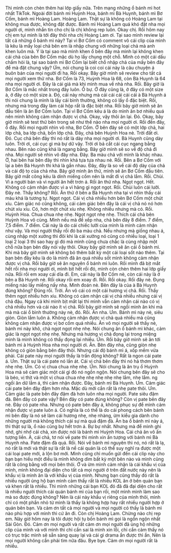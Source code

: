 Thì mình còn chèn thêm hai lớp giấy nữa. Trên mạng những ổ bánh mì hot nhất TikTok. Ngoài đời bánh mì Huỳnh Hoa, bánh mì Bà Huynh, bánh mì Bơ Cốm, bánh mì Hoàng Lam. Hoàng Lam. Thật sự là không có Hoàng Lam tại không mua được, không đặt được. Bánh mì Hoàng Lam quá khó đặt nha mọi người ơi, mình nhắn tin cho chị là chị không rep luôn. Okay chị. Rồi hôm nay chị em tụi mình là tới đây thôi nha chị Hoàng Lam ơi. Tại sao mình review lại tất cả những ổ bánh mì này? Tại vì Bơ Cốm có comment vô cái clip của mình là kêu là mấy loại chả bên em là nhập chung với những loại chả mà anh khen luôn mà. Ý là tại sao mà mình khen ổ bên đây mà mình lại không khen cái chả của bên Bơ Cốm mặc dù họ lấy chung một chỗ. Mình có một cái dấu chấm hỏi là, tại sao bánh mì Bơ Cốm lại biết chỗ nhập chả của mấy bên đây để mà đặt chung vậy? Ứm, nói chung là coi coi cái này là câu chuyện á buôn bán của mọi người đi ha. Rồi okay. Bây giờ mình sẽ review cho tất cả mọi người xem thử nha. Bơ Cốm là 73, Huỳnh Hoa là 68, còn Bà Huynh là 64 nha mọi người ơi. Đây là cái giá mà khi mình mua về nhà nha. Rồi. Bây giờ là Bơ Cốm là mắc nhất trong đây luôn. Ổ bự. Ở đây cũng là, ở đây có một size à, ở đây có một size à. Đó, cái này nhưng mà cái cái cái cái cái à Bà Huynh á thì nói chung là mình là lấy cái bình thường, không có lấy ổ đặc biệt. Rồi, nhưng mà trong đây làm cái hộp rất là đặc biệt nha. Rồi bây giờ mình sẽ ăn đầu tiên là ăn Bơ Cốm luôn. Tại vì Bơ Cốm kêu á là do mình ăn bơ nhiều quá nên mình không cảm nhận được vị chả. Okay, vậy thôi ăn lại. Đó. Okay, bây giờ mình sẽ test thử bên trong sẽ như thế nào nha mọi người ơi. Rồi đến đây, ổ đây. Rồi mọi người nhìn vô nha, Bơ Cốm. Ở bên đây sẽ có một lớp chả, hai lớp chả, ba lớp chả, bốn lớp chả. Đây, chả bên Huỳnh Hoa nè. Trời đất ơi. Đó. Cục chả bên đây thì nó rất là dày nha mọi người ơi. Bà Huynh cũng dày luôn. Trời ơi, cái cục gì mà bự dữ vậy. Trời ơi bả cắt cái cục ngang bằng nhau. Bên nào cũng khá là ngang bằng. Bây giờ mình sẽ so về độ chả đi nha. Mọi người sẽ nhìn vô đây nha. Đây. Ba màu chả với mình là khác nhau. Ờ, hai bên hai bên đây thì nhìn khá tựa tựa nhau nè. Rồi. Bên a Bơ Cốm với lại a bên Bà Huynh thì khá là gần nhau. Đây, đây là so về cái độ dày của chả và cái độ to của chả nha. Bây giờ mình ăn thử, mình sẽ ăn Bơ Cốm đầu tiên. Bây giờ mất công kêu là dính miếng cốm nên là mất đi vị chả lắm. Rồi. Chùi. Vì a người bán và vì người ăn hết trơn á. Rồi ăn thử nha. Ngọt ngọt. Hết. Không có cảm nhận được vì a vì hãng gì ngọt ngọt. Rồi. Chùi luôn cái lưỡi. Đây nè. Thấy không? Rồi. Ăn thử ở bên a Bà Huynh nha tại vì nhìn thấy cái màu khá là tương tự. Ngọt ngọt. Cái vị chả nhiều hơn bên Bơ Cốm một chút xíu. Cảm giác nó cũng không, cái cảm giác bên đây là cái vị chả nó nó hơn chút xíu xíu. Có, hơn một chút xíu nhẹ. Không nhiều nhưng mà có. Rồi. Huỳnh Hoa. Chua chua nhẹ nhẹ. Ngọt ngọt nhẹ nhẹ. Thích cái chả bên Huỳnh Hoa vô cùng. Mình nếu mà để xếp nha, chả bên đây 8 điểm. 7 điểm, 7,5 điểm. 7 điểm. Cái này là do cái chiếc lưỡi của mình là mình cảm nhận như vậy. Và mọi người thấy rồi đó ba màu chả. Nếu nhưng mà giống nhau á, cùng nhập một xưởng thì đôi khi là cái xưởng nó cũng có nhiều loại, loại 1 loại 2 loại 3 thì sao hay gì đó mà mình cũng chưa chắc là cùng nhập một chỗ nữa bạn bên đây nói vậy thôi. Okay bây giờ mình sẽ ăn cái ổ bánh mì. Khi mà bây giờ mình sẽ không bỏ thêm bất kỳ một cái loại sốt nào thêm. Tại bạn bên đây kêu là do là mình đã ăn quá nhiều sốt mình không cảm nhận được vị chả. Rồi bây giờ sẽ ăn nguyên ổ bánh mì luôn. Rồi mình đã bịt mắt hết rồi nha mọi người ơi, mình bịt hết rồi đó, mình còn chèn thêm hai lớp giấy nữa. Rồi rồi em xoay cái dĩa đi. Em, cái này là Bơ Cốm nè, còn cái này là ở bên a Bà Huynh nè. Rồi okay rồi em xoay đi. Rồi. Rồi okay. Rồi đây nè. Đụng miếng nào lấy miếng nấy nha. Mình đoán nè. Bên đây là của à Bà Huynh đúng không? Đúng rồi. Trời. Ăn vô cái có một cái hương vị chả. Rồi. Thấy thêm ngọt nhiều hơn xíu. Không có cảm nhận cái vị chả nhiều nhưng cái vị chả đậu. Ngay cả khi mình bịt mắt lại thì mình vẫn cảm nhận cái nào có vị chả nhiều hơn và cái nào ít vị chả. Rồi bây giờ mình sẽ ngồi mình ăn khi mà mà mà cái ổ bình thường này nè, đó. Rồi. Ăn nha. Ưm. Bánh mì này nè, siêu giòn. Giòn lắm luôn á. Không cảm nhận được vị chả quá nhiều mà cũng không cảm nhận được vị bơ cốm quá nhiều. Ăn vô mọi người sẽ thấy nè, bánh mì này khô, chả ngọt ngọt nhẹ nhẹ. Nói chung ăn ổ bánh mì khác, cảm giác là ngọt ngọt nhẹ nhẹ. Nhưng mà hương vị chả đọng lại trong miệng mình là mình không có thấy đọng lại nhiều. Ứm. Rồi bây giờ mình sẽ ăn tới bánh mì à Huỳnh Hoa nha mọi người ơi. Ăn. Bên đây nha, cũng giòn nhẹ không có giòn bằng bên đây thôi. Nhưng cái độ bánh mì á, xốp mềm vừa phải. Cái pate này mọi người thấy là trấn động không? Rất là ngon cái pate á. Ưm. Thật sự là cái pate nó lấn át. Cái vị chả bên đây thì nó hả thơm thơm nhẹ nhẹ. Ưm. Có vị chua chua nhẹ nhẹ. Ứm. Nói chung là ăn trụ ổ Huỳnh Hoa mà sẽ cảm giác một cái gì đó nó ngồn ngộn. Nói chung bên đây sẽ cho là béo, vị thịt và một vị chua chua nhẹ nhẹ nhẹ nhẹ nhẹ lắm, nhẹ lắm. ng ngồi ăn dữ lắm á, thì cảm nhận được. Đây, bánh mì Bà Huynh. Ưm. Cảm giác cái pate bên đây đậm hơn nha. Mặc dù mới cắn rất là nhẹ pate thôi. Ưm. Cảm giác là pate bên đây đậm đà hơn luôn nha mọi người. Pate siêu đậm đà. Bên đây có pate vậy? Bên đây có pate đúng không? Còn vị pate bên đây nè. Đây có pate nha. Nhưng có pate bên đây á, không phục sự để mình cảm nhận được vị pate luôn á. Có nghĩa là có thể là do cái phong cách bên bánh mì bên đây là nó sẽ làm cái hương nhẹ, nhẹ nhàng, ừm kiểu gia dành cho những người mà không thích cái sự mà quá đậm đà. Ăn ba ổ bánh mì này á, thì thật sự là, ổ nào cũng bự hết trơn á. Bự bự nhất. Nhưng mà để mình ghi nhớ, ghi nhớ cái chả, xin được nói là bánh mì Huỳnh Hoa. Cái chả ăn vô ấn tượng liền. À, cái chả, tơ nói về pate thì mình xin ấn tượng với bánh mì Bà Huynh nha. Pate đậm đà quá. Rồi. Nói về bánh mì nguyên thì nó, nó rất là lạ, nó rất là mới và thật sự là rất là nể cái quán là có thể suy nghĩ ra được một cái loại pate mới, à lộn bơ mới. Mình cũng chỉ muốn gửi đến cái clip này cho bạn bạn hiểu một điều là mình không dìm bất kỳ một bên nào và mình cũng rất là công bằng với mọi bên thôi. Ờ và ừm mình cảm nhận là cái khẩu vị của mình, mình không đại diện cho tất cả mọi người ở trên đất nước này nên là khẩu vị là mình ăn là với khẩu vị của mình. Nhưng bạn cũng thấy đó rất là nhiều người ủng hộ bạn mình cảm thấy rất là nhiều KOL ăn ở bên quán bạn và khen rất là nhiều. Thì mình những cái bạn KOL đó đã đã đại diện cho rất là nhiều người thích cái quán bánh mì của bạn rồi, một mình mình làm sao mà so được đúng không? Nên là cái này khẩu vị riêng của mình thôi, mình chỉ có một phần nhỏ từ mình là thấy là không hợp hay rất nhiều người hợp ở quán bên bạn. Và cảm ơn tất cả mọi người và mọi người có thấy là bánh mì nào phù hợp với mình thì cứ ăn đi. Còn chị Hoàng Lam. Chừng nào chị rep em. Nãy giờ hôm nay là tôi được hội tụ bốn bánh mì gọi là ngồn ngộn nhất Sài Gòn. Đó. Cảm ơn mọi người và rất cảm ơn mọi người đã ủng hộ những clip của mình và với mình thì chỉ cần sai là mình xin lỗi, chỉ cần cảm thấy nó có trục trặc mình sẽ sẵn sàng quay lại và cái gì drama ẩn được thì ẩn. Nên là mọi người không cần phải tìm nữa đâu. Bye bye. Cảm ơn mọi người rất là nhiều.